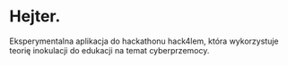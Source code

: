 # Hejter.
Eksperymentalna aplikacja do hackathonu hack4lem, która wykorzystuje teorię inokulacji do edukacji na temat cyberprzemocy.
